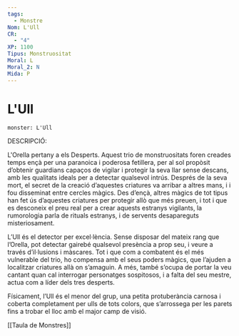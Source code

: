 ```yaml
---
tags:
  - Monstre
Nom: L'Ull
CR:
  - "4"
XP: 1100
Tipus: Monstruositat
Moral: L
Moral_2: N
Mida: P
---
```

# L'Ull

```statblock
monster: L'Ull
```

DESCRIPCIÓ:
 
L'Orella pertany a els Desperts. Aquest trio de monstruositats foren creades temps ençà per una paranoica i poderosa fetillera, per al sol propòsit d’obtenir guardians capaços de vigilar i protegir la seva llar sense descans, amb les qualitats ideals per a detectar qualsevol intrús. Després de la seva mort, el secret de la creació d’aquestes criatures va arribar a altres mans, i i fou disseminat entre cercles màgics. Des d’ençà, altres màgics de tot tipus han fet ús d’aquestes criatures per protegir allò que més preuen, i tot i que es desconeix el preu real per a crear aquests estranys vigilants, la rumorologia parla de rituals estranys, i de servents desapareguts misteriosament.

L’Ull és el detector per excel·lència. Sense disposar del mateix rang que l’Orella, pot detectar gairebé qualsevol presència a prop seu, i veure a través d’il·lusions i màscares. Tot i que com a combatent és el més vulnerable del trio, ho compensa amb el seus poders màgics, que l’ajuden a localitzar criatures allà on s’amaguin. A més, també s’ocupa de portar la veu cantant quan cal interrogar personatges sospitosos, i a falta del seu mestre, actua com a líder dels tres desperts.

Físicament, l’Ull és el menor del grup, una petita protuberància carnosa i coberta completament per ulls de tots colors, que s’arrossega per les parets fins a trobar el lloc amb el major camp de visió.

[[Taula de Monstres]]



